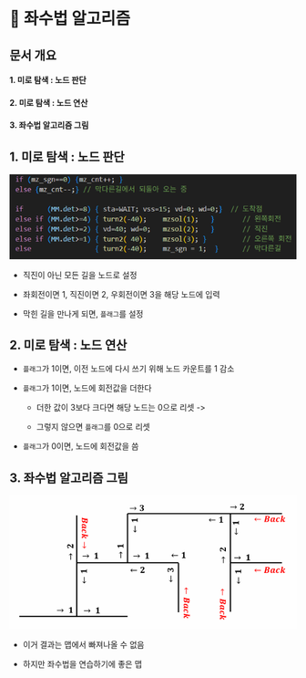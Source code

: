 # 🤚 좌수법 알고리즘
## 문서 개요
#### 1. 미로 탐색 : 노드 판단
#### 2. 미로 탐색 : 노드 연산
#### 3. 좌수법 알고리즘 그림

## 1. 미로 탐색 : 노드 판단
![alt text](/data/6/6_1.png)

- 직진이 아닌 모든 길을 노드로 설정

- 좌회전이면 1, 직진이면 2, 우회전이면 3을 해당 노드에 입력

- 막힌 길을 만나게 되면, `플래그`를 설정

## 2. 미로 탐색 : 노드 연산
- `플래그`가 1이면, 이전 노드에 다시 쓰기 위해 노드 카운트를 1 감소

- `플래그`가 1이면, 노드에 회전값을 더한다
    - 더한 값이 3보다 크다면 해당 노드는 0으로 리셋 -> 

    - 그렇지 않으면 `플래그`를 0으로 리셋

- `플래그`가 0이면, 노드에 회전값을 씀

## 3. 좌수법 알고리즘 그림
![alt text](/data/6/6_2.png)

- 이거 결과는 맵에서 빠져나올 수 없음

- 하지만 좌수법을 연습하기에 좋은 맵